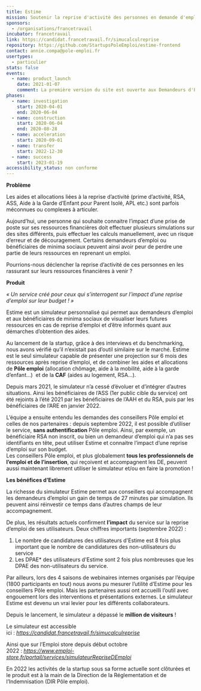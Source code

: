 ```yaml
---
title: Estime
mission: Soutenir la reprise d'activité des personnes en demande d'emploi en facilitant l'accès à l'information concernant les aides financières
sponsors:
  - /organisations/francetravail
incubator: francetravail
link: https://candidat.francetravail.fr/simucalculreprise
repository: https://github.com/StartupsPoleEmploi/estime-frontend
contact: annie.compa@pole-emploi.fr
usertypes:
  - particulier
stats: false
events:
  - name: product_launch
    date: 2021-01-07
    comment: La première version du site est ouverte aux Demandeurs d'Emploi bénéficiaires de l'Allocation de Solidarité Spécifique.
phases:
  - name: investigation
    start: 2020-04-01
    end: 2020-06-04
  - name: construction
    start: 2020-06-04
    end: 2020-08-28
  - name: acceleration
    start: 2020-09-01
  - name: transfer
    start: 2022-12-30
  - name: success
    start: 2023-01-19
accessibility_status: non conforme
---
```

**Problème**

Les aides et allocations liées à la reprise d’activité (prime d’activité, RSA, ASS, Aide à la Garde d’Enfant pour Parent Isolé, APL etc.) sont parfois méconnues ou complexes à articuler.

Aujourd’hui, une personne qui souhaite connaitre l’impact d’une prise de poste sur ses ressources financières doit effectuer plusieurs simulations sur des sites différents, puis effectuer les calculs manuellement, avec un risque d’erreur et de découragement. Certains demandeurs d’emploi ou bénéficiaires de minima sociaux peuvent ainsi avoir peur de perdre une partie de leurs ressources en reprenant un emploi.

Pourrions-nous déclencher la reprise d’activité de ces personnes en les rassurant sur leurs ressources financières à venir ?

**Produit**

*« Un service créé pour ceux qui s’interrogent sur l’impact d’une reprise d’emploi sur leur budget ! »*

Estime est un simulateur personnalisé qui permet aux demandeurs d’emploi et aux bénéficiaires de minima sociaux de visualiser leurs futures ressources en cas de reprise d’emploi et d’être informés quant aux démarches d’obtention des aides.

Au lancement de la startup, grâce à des interviews et du benchmarking, nous avons vérifié qu’il n’existait pas d’outil similaire sur le marché. Estime est le seul simulateur capable de présenter une projection sur 6 mois des ressources après reprise d’emploi, et de combiner les aides et allocations de **Pôle emploi** (allocation chômage, aide à la mobilité, aide à la garde d’enfant…)  et de la **CAF** (aides au logement, RSA…).

Depuis mars 2021, le simulateur n’a cessé d’évoluer et d’intégrer d’autres situations. Ainsi les bénéficiaires de l’ASS (1er public cible du service) ont été rejoints à l’été 2021 par les bénéficiaires de l’AAH et du RSA, puis par les bénéficiaires de l’ARE en janvier 2022.

L’équipe a ensuite entendu les demandes des conseillers Pôle emploi et celles de nos partenaires : depuis septembre 2022, il est possible d’utiliser le service, **sans authentification** Pôle emploi. Ainsi, par exemple, un bénéficiaire RSA non inscrit, ou bien un demandeur d’emploi qui n’a pas ses identifiants en tête, peut utiliser Estime et connaitre l’impact d’une reprise d’emploi sur son budget.\
Les conseillers Pôle emploi, et plus globalement **tous les professionnels de l’emploi et de l’insertion**, qui reçoivent et accompagnent les DE, peuvent aussi maintenant librement utiliser le simulateur et/ou en faire la promotion !

**Les bénéfices d’Estime**

La richesse du simulateur Estime permet aux conseillers qui accompagnent les demandeurs d’emploi un gain de temps de 27 minutes par simulation. Ils peuvent ainsi réinvestir ce temps dans d’autres champs de leur accompagnement.

De plus, les résultats actuels confirment **l’impact** du service sur la reprise d’emploi de ses utilisateurs. Deux chiffres importants (septembre 2022) :

1. Le nombre de candidatures des utilisateurs d'Estime est 8 fois plus important que le nombre de candidatures des non-utilisateurs du service
2. Les DPAE* des utilisateurs d'Estime sont 2 fois plus nombreuses que les DPAE des non-utilisateurs du service.

Par ailleurs, lors des 4 saisons de webinaires internes organisés par l’équipe (1800 participants en tout) nous avons pu mesurer l’utilité d’Estime pour les conseillers Pôle emploi. Mais les partenaires aussi ont accueilli l’outil avec engouement lors des interventions et présentations externes. Le simulateur Estime est devenu un vrai levier pour les différents collaborateurs.

Depuis le lancement, le simulateur a dépassé le **million de visiteurs** !

Le simulateur est accessible ici : *https://candidat.francetravail.fr/simucalculreprise*

Ainsi que sur l’Emploi store depuis début octobre 2022 : *<https://www.emploi-store.fr/portail/services/simulateurRepriseDEmploi>*

En 2022 les activités de la startup sous sa forme actuelle sont clôturées et le produit est à la main de la Direction de la Réglementation et de l’Indemnisation (DIR Pôle emploi).

